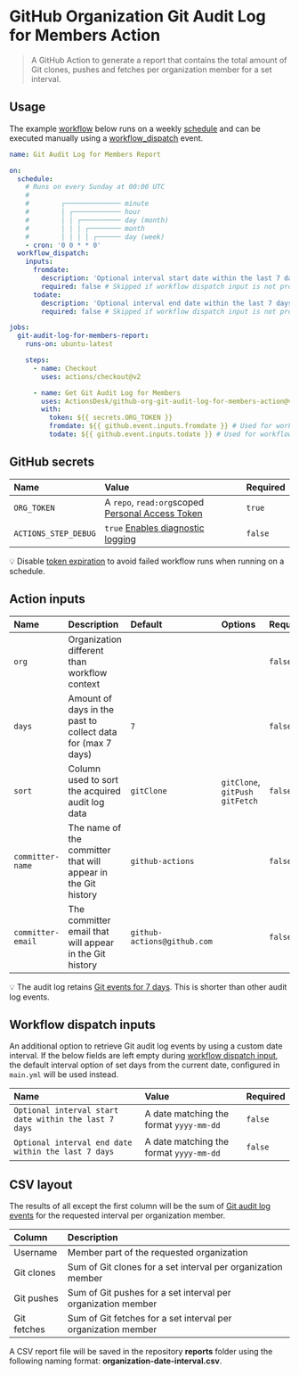 # GitHub Organization Git Audit Log for Members Action

> A GitHub Action to generate a report that contains the total amount of Git clones, pushes and fetches per organization member for a set interval.

## Usage

The example [workflow](https://docs.github.com/en/actions/reference/workflow-syntax-for-github-actions) below runs on a weekly [schedule](https://docs.github.com/en/actions/reference/events-that-trigger-workflows#scheduled-events) and can be executed manually using a [workflow_dispatch](https://docs.github.com/en/actions/reference/events-that-trigger-workflows#manual-events) event.

```yml
name: Git Audit Log for Members Report

on:
  schedule:
    # Runs on every Sunday at 00:00 UTC
    #
    #        ┌────────────── minute
    #        │ ┌──────────── hour
    #        │ │ ┌────────── day (month)
    #        │ │ │ ┌──────── month
    #        │ │ │ │ ┌────── day (week)
    - cron: '0 0 * * 0'
  workflow_dispatch:
    inputs:
      fromdate:
        description: 'Optional interval start date within the last 7 days (format: yyyy-mm-dd)'
        required: false # Skipped if workflow dispatch input is not provided
      todate:
        description: 'Optional interval end date within the last 7 days (format: yyyy-mm-dd)'
        required: false # Skipped if workflow dispatch input is not provided

jobs:
  git-audit-log-for-members-report:
    runs-on: ubuntu-latest

    steps:
      - name: Checkout
        uses: actions/checkout@v2

      - name: Get Git Audit Log for Members
        uses: ActionsDesk/github-org-git-audit-log-for-members-action@v1.0.0
        with:
          token: ${{ secrets.ORG_TOKEN }}
          fromdate: ${{ github.event.inputs.fromdate }} # Used for workflow dispatch input
          todate: ${{ github.event.inputs.todate }} # Used for workflow dispatch input
```

## GitHub secrets

| Name                 | Value                                              | Required |
| :------------------- | :------------------------------------------------- | :------- |
| `ORG_TOKEN`          | A `repo`, `read:org`scoped [Personal Access Token] | `true`   |
| `ACTIONS_STEP_DEBUG` | `true` [Enables diagnostic logging]                | `false`  |

[personal access token]: https://github.com/settings/tokens/new?scopes=repo,read:org&description=Git+Audit+Log+Action 'Personal Access Token'
[enables diagnostic logging]: https://docs.github.com/en/actions/managing-workflow-runs/enabling-debug-logging#enabling-runner-diagnostic-logging 'Enabling runner diagnostic logging'

:bulb: Disable [token expiration](https://github.blog/changelog/2021-07-26-expiration-options-for-personal-access-tokens/) to avoid failed workflow runs when running on a schedule.

## Action inputs

| Name              | Description                                                   | Default                     | Options                          | Required |
| :---------------- | :------------------------------------------------------------ | :-------------------------- | :------------------------------- | :------- |
| `org`             | Organization different than workflow context                  |                             |                                  | `false`  |
| `days`            | Amount of days in the past to collect data for (max 7 days)   | `7`                         |                                  | `false`  |
| `sort`            | Column used to sort the acquired audit log data               | `gitClone`                  | `gitClone`, `gitPush` `gitFetch` | `false`  |
| `committer-name`  | The name of the committer that will appear in the Git history | `github-actions`            |                                  | `false`  |
| `committer-email` | The committer email that will appear in the Git history       | `github-actions@github.com` |                                  | `false`  |

:bulb: The audit log retains [Git events for 7 days](https://docs.github.com/organizations/keeping-your-organization-secure/reviewing-the-audit-log-for-your-organization#using-the-rest-api). This is shorter than other audit log events.

## Workflow dispatch inputs

An additional option to retrieve Git audit log events by using a custom date interval.
If the below fields are left empty during [workflow dispatch input](https://github.blog/changelog/2020-07-06-github-actions-manual-triggers-with-workflow_dispatch/), the default interval option of set days from the current date, configured in `main.yml` will be used instead.

| Name                                                  | Value                                   | Required |
| :---------------------------------------------------- | :-------------------------------------- | :------- |
| `Optional interval start date within the last 7 days` | A date matching the format `yyyy-mm-dd` | `false`  |
| `Optional interval end date within the last 7 days`   | A date matching the format `yyyy-mm-dd` | `false`  |

## CSV layout

The results of all except the first column will be the sum of [Git audit log events](https://docs.github.com/organizations/keeping-your-organization-secure/reviewing-the-audit-log-for-your-organization#git-category-actions) for the requested interval per organization member.

| Column      | Description                                                   |
| :---------- | :------------------------------------------------------------ |
| Username    | Member part of the requested organization                     |
| Git clones  | Sum of Git clones for a set interval per organization member  |
| Git pushes  | Sum of Git pushes for a set interval per organization member  |
| Git fetches | Sum of Git fetches for a set interval per organization member |

A CSV report file will be saved in the repository **reports** folder using the following naming format: **organization-date-interval.csv**.
